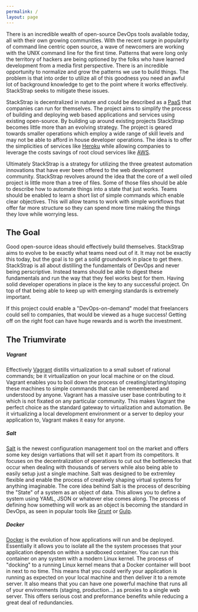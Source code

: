 ```yaml
---
permalink: /
layout: page
---
```


There is an incredible wealth of open-source DevOps tools available today, all
with their own growing communities. With the recent surge in popularity of command
line centric open source, a wave of newcomers are working with the UNIX command
line for the first time. Patterns that were long only the territory of hackers are
being optioned by the folks who have learned development from a media first
perspective. There is an incredible opportunity to normalize and grow the patterns
we use to build things.  The problem is that into order to utilize all of this
goodness you need an awful lot of background knowledge to get to the point where
it works effectively. StackStrap seeks to mitigate these issues.

StackStrap is decentralized in nature and could be described as a [PaaS] that
companies can run for themselves. The project aims to simplify the process of
building and deploying web based applications and services using existing
open-source. By building up around existing projects StackStrap becomes little
more than an evolving strategy. The project is geared towards smaller operations
which employ a wide range of skill levels and may not be able to afford in house
developer operations. The idea is to offer the simplicities of services like
[Heroku] while allowing companies to leverage the costs savings of root cloud
services like [AWS].

<!--
I don’t like Heroku & AWS being called out directly. I think you should describe
what value Heroku adds and remove the name reference. Same with AWS. For all we
know someone may way to use this with private cloud and custom automation.
-->

Ultimately StackStrap is a strategy for utilizing the three greatest
automation innovations that have ever been offered to the web development
community. StackStrap revolves around the idea that the core of a well oiled
project is little more than a tree of files. Some of those files should be able
to describe how to automate things into a state that just works. Teams should be
enabled to learn a short list of simple commands which enable clear objectives.
This will allow teams to work with simple workflows that offer far more
structure so they can spend more time making the things they love while worrying
less.

## The Goal

Good open-source ideas should effectively build themselves. StackStrap aims to
evolve to be exactly what teams need out of it. It may not be exactly this today,
but the goal is to get a solid groundwork in place to get there. StackStrap is all
about distilling the fundamentals of DevOps and never being perscriptive. Instead
teams should be able to digest these fundamentals and run the way that they feel
works best for them. Having solid developer operations in place is the key to any
successful project. On top of that being able to keep up with emerging standards
is extremely important.

If this project could enable a "DevOps-on-demand" model that freelancers could
sell to companies, that would be viewed as a huge success! Getting off on the
right foot can have huge rewards and is worth the investment.

## The Triumvirate

##### Vagrant

Effectively [Vagrant] distills virtualization to a small subset of rational
commands; be it virtualization on your local machine or on the cloud. Vagrant
enables you to boil down the process of creating/starting/stoping these machines
to simple commands that can be remembered and understood by anyone. Vagrant has
a massive user base contributing to it which is not fixated on any particular
community. This makes Vagrant the perfect choice as the standard gateway to
virtualization and automation. Be it virtualizing a local development
environment or a server to deploy your application to, Vagrant makes it easy for
anyone.

##### Salt

[Salt] is the newest configuration management tool on the market and offers
some key design vartiations that will set it apart from its competitors. It
focuses on the decentralization of operations to cut out the bottlenecks that
occur when dealing with thousands of servers while also being able to easily
setup just a single machine. Salt was designed to be extremley flexible and
enable the process of creatively shaping virtual systems for anything
imaginable. The core idea behind Salt is the process of describing the "State"
of a system as an object of data. This allows you to define a system using YAML,
JSON or whatever else comes along. The process of defining how something will
work as an object is becoming the standard in DevOps, as seen in popular tools
like [Grunt] or [Gulp].

##### Docker

[Docker] is the evolution of how applications will run and be deployed.
Essentially it allows you to isolate all the the system processes that your
application depends on within a sandboxed container. You can run this container
on any system with a modern Linux kernel. The process of "docking" to a running
Linux kernel means that a Docker container will boot in next to no time. This
means that you could verify your application is running as expected on your
local machine and then deliver it to a remote server.  It also means that you
can have one powerful machine that runs all of your environments (staging,
production...) as proxies to a single web server. This offers serious cost and
preformance benefits while reducing a great deal of redundancies.

[PaaS]: http://en.wikipedia.org/wiki/Platform_as_a_service
[Heroku]: https://www.heroku.com/
[AWS]: http://aws.amazon.com/
[Vagrant]: http://vagrantup.com/
[Salt]: http://saltstack.com/
[Grunt]: http://gruntjs.com/
[Gulp]: http://gulpjs.com/
[Docker]: https://www.docker.com/

